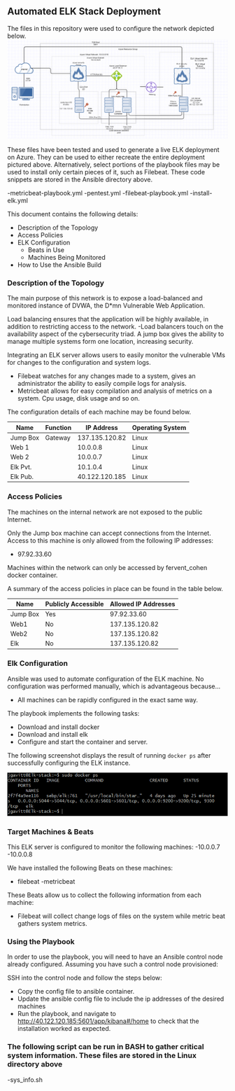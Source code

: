 ## Automated ELK Stack Deployment

The files in this repository were used to configure the network depicted below.
![](Images/network_diagram.PNG)

These files have been tested and used to generate a live ELK deployment on Azure. They can be used to either recreate the entire deployment pictured above. Alternatively, select portions of the playbook files may be used to install only certain pieces of it, such as Filebeat. These code snippets are stored in the Ansible directory above.
 
 
  -metricbeat-playbook.yml
  -pentest.yml
  -filebeat-playbook.yml
  -install-elk.yml

This document contains the following details:

- Description of the Topology
- Access Policies
- ELK Configuration
  - Beats in Use
  - Machines Being Monitored
- How to Use the Ansible Build

### Description of the Topology

The main purpose of this network is to expose a load-balanced and monitored instance of DVWA, the D*mn Vulnerable Web Application.

Load balancing ensures that the application will be highly available, in addition to restricting access to the network.
-Load balancers touch on the availability aspect of the cybersecurity triad. A jump box gives the ability to manage multiple systems form one location, increasing security.

Integrating an ELK server allows users to easily monitor the vulnerable VMs for changes to the configuration and system logs.

- Filebeat watches for any changes made to a system, gives an administrator the ability to easily compile logs for analysis.
- Metricbeat allows for easy compilation and analysis of metrics on a system. Cpu usage, disk usage and so on.

The configuration details of each machine may be found below.

| Name     | Function | IP Address    | Operating System |
|----------|----------|---------------|------------------|
| Jump Box | Gateway  |137.135.120.82 | Linux            |
| Web 1    |          | 10.0.0.8      | Linux            |
| Web 2    |          | 10.0.0.7      | Linux            |
| Elk Pvt. |          | 10.1.0.4      | Linux            |
| Elk Pub. |          | 40.122.120.185| Linux                 |

### Access Policies

The machines on the internal network are not exposed to the public Internet.

Only the Jump box machine can accept connections from the Internet. Access to this machine is only allowed from the following IP addresses:

- 97.92.33.60

Machines within the network can only be accessed by fervent_cohen docker container.

A summary of the access policies in place can be found in the table below.

| Name     | Publicly Accessible | Allowed IP Addresses |
|----------|---------------------|----------------------|
| Jump Box | Yes                 |   97.92.33.60        |
| Web1     | No                  |   137.135.120.82     |
| Web2     | No                  |   137.135.120.82     |
| Elk      | No                  |   137.135.120.82     |

### Elk Configuration

Ansible was used to automate configuration of the ELK machine. No configuration was performed manually, which is advantageous because...

- All machines can be rapidly configured in the exact same way.

The playbook implements the following tasks:

- Download and install docker
- Download and install elk
- Configure and start the container and server.

The following screenshot displays the result of running `docker ps` after successfully configuring the ELK instance.

![](Images/docker_ps_output.png)

### Target Machines & Beats

This ELK server is configured to monitor the following machines:
-10.0.0.7
-10.0.0.8

We have installed the following Beats on these machines:

- filebeat
-metricbeat

These Beats allow us to collect the following information from each machine:

- Filebeat will collect change logs of files on the system while metric beat gathers system metrics.

### Using the Playbook

In order to use the playbook, you will need to have an Ansible control node already configured. Assuming you have such a control node provisioned:

SSH into the control node and follow the steps below:

- Copy the config file to ansible container.
- Update the ansible config file to include the ip addresses of the desired machines
- Run the playbook, and navigate to <http://40.122.120.185:5601/app/kibana#/home> to check that the installation worked as expected.

### The following script can be run in BASH to gather critical system information. These files are stored in the Linux directory above

-sys_info.sh

